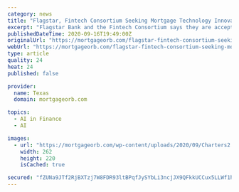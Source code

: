 ```yaml
---
category: news
title: "Flagstar, Fintech Consortium Seeking Mortgage Technology Innovators"
excerpt: "Flagstar Bank and the Fintech Consortium says they are accepting applications for the Flagstar MortgageTech Accelerator Program now through Sept. 30. Qualifying applicants will be selected by Oct. 12,"
publishedDateTime: 2020-09-16T19:49:00Z
originalUrl: "https://mortgageorb.com/flagstar-fintech-consortium-seeking-mortgage-technology-innovators"
webUrl: "https://mortgageorb.com/flagstar-fintech-consortium-seeking-mortgage-technology-innovators"
type: article
quality: 24
heat: 24
published: false

provider:
  name: Texas
  domain: mortgageorb.com

topics:
  - AI in Finance
  - AI

images:
  - url: "https://mortgageorb.com/wp-content/uploads/2020/09/Charters2.jpg"
    width: 262
    height: 220
    isCached: true

secured: "fZUNa9JTf2RjBXTzj7W8FDR93ltBPqfJySYbLi3ncjJX9QFkkUCCux5LLWf1hTj7dYJnTgF+1NeADdXuVwX2lmunslJ3SqWJU/cT040d+b5VfLiESNebcYGF0CsVNTbuhgVCdoZ6MhuCWwQAMy/U5D4wLSHT7PTpPBxKV+fxEipidKR57qRi9I/QbhipWuDqy3w3+1frmDhql2dvaXduB3nDlyUN9kAVuGnUuNPU8NRBuUiv02iSNHyGG7H5PEkrqY9hoyUCBZ37unj4vHmwSJg7T/75os7aMAY/NV36c0QzihPpTUGGOG6vvDZnv1lxv5l5fkJxQzu3M53cevm6R8EzLEk48Moq+vH+2hwJuPk=;vz+etPuQO6vq6aIE0s5tsg=="
---
```



